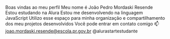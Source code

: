 Boas vindas ao meu perfil
Meu nome é João Pedro Mordaski Resende
Estou estudando na Alura
Estou me desenvolvendo na linguagem JavaScript
Utilizo esse espaço para minha organização e compartilhamento dos meu projetos desenvolvidos
Você pode entrar em contato comigo 📫
joao.mordaski.resende@escola.pr.gov.br
@alurastartestudante
